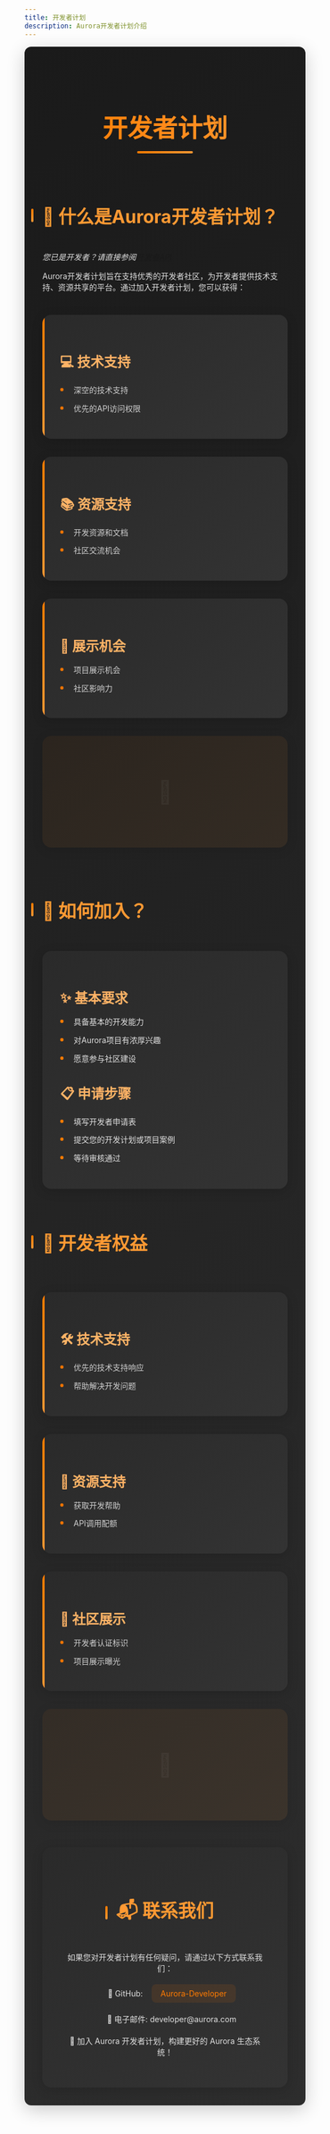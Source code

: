 ```yaml
---
title: 开发者计划
description: Aurora开发者计划介绍
---
```


<style>
.developer-program {
  color: #e0e0e0;
  padding: 2rem;
  border-radius: 12px;
  background: linear-gradient(145deg, #1a1a1a, #2d2d2d);
  box-shadow: 0 8px 32px rgba(0, 0, 0, 0.2);
}

.developer-program h1 {
  padding-top: 1rem;
  color: #ff7b00;
  font-size: 2.8rem;
  text-align: center;
  margin-bottom: 2.5rem;
  border-bottom: none;
  padding-bottom: 1rem;
  background: linear-gradient(90deg, #ff7b00, #ff9933);
  -webkit-background-clip: text;
  -webkit-text-fill-color: transparent;
  position: relative;
}

.developer-program h1::after {
  content: '';
  position: absolute;
  bottom: 0;
  left: 50%;
  transform: translateX(-50%);
  width: 100px;
  height: 4px;
  background: linear-gradient(90deg, #ff7b00, #ff9933);
  border-radius: 2px;
}

.developer-program h2 {
  color: #ff9933;
  font-size: 2rem;
  margin-top: 3rem;
  border-left: none;
  padding-left: 0;
  position: relative;
  display: inline-block;
}

.developer-program h2::before {
  content: '';
  position: absolute;
  left: -20px;
  top: 50%;
  transform: translateY(-50%);
  width: 4px;
  height: 24px;
  background: linear-gradient(180deg, #ff7b00, #ff9933);
  border-radius: 2px;
}

.developer-program h3 {
  color: #ffb366;
  font-size: 1.5rem;
  margin-bottom: 1rem;
}

.benefits-grid {
  display: grid;
  grid-template-columns: repeat(auto-fit, minmax(280px, 1fr));
  gap: 2rem;
  margin: 2.5rem 0;
}

.benefit-card {
  background: linear-gradient(145deg, #2a2a2a, #333333);
  padding: 2rem;
  border-radius: 16px;
  border-left: none;
  transition: all 0.4s cubic-bezier(0.4, 0, 0.2, 1);
  position: relative;
  overflow: hidden;
  box-shadow: 0 4px 20px rgba(0, 0, 0, 0.15);
}

.benefit-card::before {
  content: '';
  position: absolute;
  left: 0;
  top: 0;
  width: 4px;
  height: 100%;
  background: linear-gradient(180deg, #ff7b00, #ff9933);
  border-radius: 2px;
}

.benefit-card:hover {
  transform: translateY(-8px);
  box-shadow: 0 8px 30px rgba(255, 123, 0, 0.15);
}

.benefit-card ul {
  list-style: none;
  padding-left: 0;
  margin: 0;
}

.benefit-card li {
  margin: 0.8rem 0;
  padding-left: 1.5rem;
  position: relative;
  opacity: 0.9;
  transition: opacity 0.3s ease;
}

.benefit-card li:hover {
  opacity: 1;
}

.benefit-card li::before {
  content: '';
  position: absolute;
  left: 0;
  top: 50%;
  transform: translateY(-50%);
  width: 6px;
  height: 6px;
  background: #ff7b00;
  border-radius: 50%;
}

.steps-list {
  background: linear-gradient(145deg, #2a2a2a, #333333);
  padding: 2rem;
  border-radius: 16px;
  margin: 1.5rem 0;
  box-shadow: 0 4px 20px rgba(0, 0, 0, 0.15);
}

.steps-list ul {
  list-style: none;
  padding-left: 0;
}

.steps-list li {
  margin: 0.8rem 0;
  padding-left: 1.5rem;
  position: relative;
}

.steps-list li::before {
  content: '';
  position: absolute;
  left: 0;
  top: 50%;
  transform: translateY(-50%);
  width: 6px;
  height: 6px;
  background: #ff7b00;
  border-radius: 50%;
}

.contact-section {
  background: linear-gradient(145deg, #2a2a2a, #333333);
  padding: 2.5rem;
  border-radius: 16px;
  margin-top: 3rem;
  text-align: center;
  box-shadow: 0 4px 20px rgba(0, 0, 0, 0.15);
}

.contact-section a {
  color: #ff7b00;
  text-decoration: none;
  transition: all 0.3s ease;
  padding: 0.5rem 1rem;
  border-radius: 8px;
  background: rgba(255, 123, 0, 0.1);
}

.contact-section a:hover {
  color: #ffb366;
  background: rgba(255, 123, 0, 0.2);
}

.contact-section li {
  margin: 1.2rem 0;
  display: flex;
  align-items: center;
  justify-content: center;
  gap: 1rem;
}

@keyframes gradient {
  0% {
    background-position: 0% 50%;
  }
  50% {
    background-position: 100% 50%;
  }
  100% {
    background-position: 0% 50%;
  }
}

.decorative-element {
  background: linear-gradient(145deg, rgba(255, 123, 0, 0.05), rgba(255, 153, 51, 0.08));
  border-radius: 16px;
  position: relative;
  overflow: hidden;
  min-height: 200px;
  box-shadow: 0 4px 20px rgba(0, 0, 0, 0.1);
}

.decorative-element::before {
  content: '🚀';
  position: absolute;
  font-size: 2.5rem;
  top: 50%;
  left: 50%;
  transform: translate(-50%, -50%);
  opacity: 0.05;
}
</style>

<div class="developer-program">

# 开发者计划

## 🤔 什么是Aurora开发者计划？
*您已是开发者？请直接参阅[开发者API](./api.md)*

Aurora开发者计划旨在支持优秀的开发者社区，为开发者提供技术支持、资源共享的平台。通过加入开发者计划，您可以获得：

<div class="benefits-grid">
  <div class="benefit-card">
    <h3>💻 技术支持</h3>
    <ul>
      <li>深空的技术支持</li>
      <li>优先的API访问权限</li>
    </ul>
  </div>
  <div class="benefit-card">
    <h3>📚 资源支持</h3>
    <ul>
      <li>开发资源和文档</li>
      <li>社区交流机会</li>
    </ul>
  </div>
  <div class="benefit-card">
    <h3>🎯 展示机会</h3>
    <ul>
      <li>项目展示机会</li>
      <li>社区影响力</li>
    </ul>
  </div>
  <div class="decorative-element"></div>
</div>

## 📝 如何加入？

<div class="steps-list">

### ✨ 基本要求
<ul>
  <li>具备基本的开发能力</li>
  <li>对Aurora项目有浓厚兴趣</li>
  <li>愿意参与社区建设</li>
</ul>

### 📋 申请步骤
<ul>
  <li>填写开发者申请表</li>
  <li>提交您的开发计划或项目案例</li>
  <li>等待审核通过</li>
</ul>

</div>

## 🎁 开发者权益

<div class="benefits-grid">
  <div class="benefit-card">
    <h3>🛠️ 技术支持</h3>
    <ul>
      <li>优先的技术支持响应</li>
      <li>帮助解决开发问题</li>
    </ul>
  </div>
  <div class="benefit-card">
    <h3>🎯 资源支持</h3>
    <ul>
      <li>获取开发帮助</li>
      <li>API调用配额</li>
    </ul>
  </div>
  <div class="benefit-card">
    <h3>👑 社区展示</h3>
    <ul>
      <li>开发者认证标识</li>
      <li>项目展示曝光</li>
    </ul>
  </div>
  <div class="decorative-element"></div>
</div>

<div class="contact-section">

## 📬 联系我们

如果您对开发者计划有任何疑问，请通过以下方式联系我们：

<ul>
  <li>🐙 GitHub: <a href="https://github.com/Aurora-Developer" target="_blank">Aurora-Developer</a></li>
  <li>📧 电子邮件: developer@aurora.com</li>
</ul>

🚀 加入 Aurora 开发者计划，构建更好的 Aurora 生态系统！

</div>

</div> 